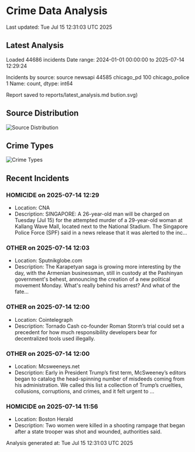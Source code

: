 # Crime Data Analysis
Last updated: Tue Jul 15 12:31:03 UTC 2025

## Latest Analysis

Loaded 44686 incidents
Date range: 2024-01-01 00:00:00 to 2025-07-14 12:29:24

Incidents by source:
source
newsapi           44585
chicago_pd          100
chicago_police        1
Name: count, dtype: int64

Report saved to reports/latest_analysis.md
bution.svg)

## Source Distribution
![Source Distribution](images/source_distribution.svg)

## Crime Types
![Crime Types](images/crime_types.svg)

## Recent Incidents

### HOMICIDE on 2025-07-14 12:29
- Location: CNA
- Description: SINGAPORE: A 26-year-old man will be charged on Tuesday (Jul 15) for the attempted murder of a 29-year-old woman at Kallang Wave Mall, located next to the National Stadium. The Singapore Police Force (SPF) said in a news release that it was alerted to the inc…


### OTHER on 2025-07-14 12:03
- Location: Sputnikglobe.com
- Description: The Karapetyan saga is growing more interesting by the day, with the Armenian businessman, still in custody at the Pashinyan government's behest, announcing the creation of a new political movement Monday. What's really behind his arrest? And what of the fate…


### OTHER on 2025-07-14 12:00
- Location: Cointelegraph
- Description: Tornado Cash co-founder Roman Storm’s trial could set a precedent for how much responsibility developers bear for decentralized tools used illegally.


### OTHER on 2025-07-14 12:00
- Location: Mcsweeneys.net
- Description: Early in President Trump’s first term, McSweeney’s editors began to catalog the head-spinning number of misdeeds coming from his administration. We called this list a collection of Trump’s cruelties, collusions, corruptions, and crimes, and it felt urgent to …


### HOMICIDE on 2025-07-14 11:56
- Location: Boston Herald
- Description: Two women were killed in a shooting rampage that began after a state trooper was shot and wounded, authorities said.

Analysis generated at: Tue Jul 15 12:31:03 UTC 2025
